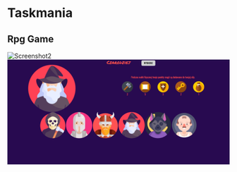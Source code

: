 # Taskmania

## Rpg Game

![Screenshot2](/other/players.png)
![Screenshot3](/src/other/players.png)
